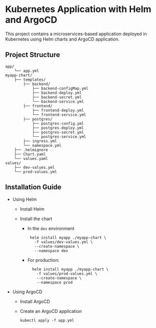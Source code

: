 # Kubernetes Application with Helm and ArgoCD

This project contains a microservices-based application deployed in Kubernetes using Helm charts and ArgoCD application.

## Project Structure

```
app/
    └── app.yml
myapp-chart/
    ├── templates/
        ├── backend/
            ├── backend-configMap.yml
            ├── backend-deploy.yml
            ├── backend-secret.yml
            └── backend-service.yml
        ├── frontend/
            ├── frontend-deploy.yml
            └── frontend-service.yml
        ├── postgres/
            ├── postgres-config.yml
            ├── postgres-deploy.yml
            ├── postgres-secret.yml
            └── postgres-service.yml
        ├── ingress.yml
        └── namespace.yml
    ├── .helmignore
    ├── Chart.yaml
    └── values.yaml
values/
    ├── dev-values.yml
    └── prod-values.yml
```

## Installation Guide

- Using Helm
  
  - Install Helm
  
  - Install the chart
  
    - In the `dev` environment
    
      ```
       helm install myapp ./myapp-chart \
         -f values/dev-values.yml \
         --create-namespace \
         --namespace dev
      ```
    
    - For production:
    
      ```
        helm install myapp ./myapp-chart \
          -f values/prod-values.yml \
          --create-namespace \
          --namespace prod
      ```

- Using ArgoCD

  - Install ArgoCD
  - Create an ArgoCD application

     ```
     kubectl apply -f app.yml
     ```

